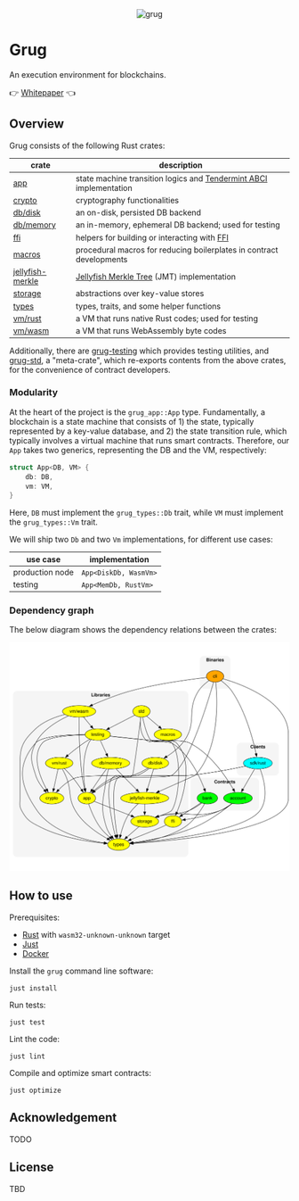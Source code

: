 <div align="center">
  <img src="https://left-curve.github.io/homepage/grug.jpg" alt="grug" width="200">
</div>

# Grug

An execution environment for blockchains.

👉 [Whitepaper][grug] 👈

## Overview

Grug consists of the following Rust crates:

| crate                                         | description                                                                |
| --------------------------------------------- | -------------------------------------------------------------------------- |
| [app](./crates/app)                           | state machine transition logics and [Tendermint ABCI][abci] implementation |
| [crypto](./crates/crypto)                     | cryptography functionalities                                               |
| [db/disk](./crates/db/disk)                   | an on-disk, persisted DB backend                                           |
| [db/memory](./crates/db/memory)               | an in-memory, ephemeral DB backend; used for testing                       |
| [ffi](./crates/ffi)                           | helpers for building or interacting with [FFI][ffi]                        |
| [macros](./crates/macros)                     | procedural macros for reducing boilerplates in contract developments       |
| [jellyfish-merkle](./crates/jellyfish-merkle) | [Jellyfish Merkle Tree][jmt] (JMT) implementation                          |
| [storage](./crates/storage)                   | abstractions over key-value stores                                         |
| [types](./crates/types)                       | types, traits, and some helper functions                                   |
| [vm/rust](./crates/vm/rust)                   | a VM that runs native Rust codes; used for testing                         |
| [vm/wasm](./crates/vm/wasm)                   | a VM that runs WebAssembly byte codes                                      |

Additionally, there are [grug-testing](./crates/testing) which provides testing utilities, and [grug-std](./crates/std), a "meta-crate", which re-exports contents from the above crates, for the convenience of contract developers.

### Modularity

At the heart of the project is the `grug_app::App` type. Fundamentally, a blockchain is a state machine that consists of 1) the state, typically represented by a key-value database, and 2) the state transition rule, which typically involves a virtual machine that runs smart contracts. Therefore, our `App` takes two generics, representing the DB and the VM, respectively:

```rust
struct App<DB, VM> {
    db: DB,
    vm: VM,
}
```

Here, `DB` must implement the `grug_types::Db` trait, while `VM` must implement the `grug_types::Vm` trait.

We will ship two `Db` and two `Vm` implementations, for different use cases:

| use case        | implementation        |
| --------------- | --------------------- |
| production node | `App<DiskDb, WasmVm>` |
| testing         | `App<MemDb, RustVm>`  |

### Dependency graph

The below diagram shows the dependency relations between the crates:

![dependency-graph](./docs/images/dependency-graph.svg)

## How to use

Prerequisites:

- [Rust][rustup] with `wasm32-unknown-unknown` target
- [Just][just]
- [Docker][docker]

Install the `grug` command line software:

```shell
just install
```

Run tests:

```shell
just test
```

Lint the code:

```shell
just lint
```

Compile and optimize smart contracts:

```shell
just optimize
```

## Acknowledgement

TODO

## License

TBD

[abci]:   https://github.com/tendermint/tendermint/tree/main/spec/abci
[docker]: https://docs.docker.com/engine/install/
[grug]:   https://leftcurve.software/grug.html
[ffi]:    https://en.wikipedia.org/wiki/Foreign_function_interface
[jmt]:    https://developers.diem.com/docs/technical-papers/jellyfish-merkle-tree-paper/
[just]:   https://just.systems/man/en/
[rustup]: https://rustup.rs/

